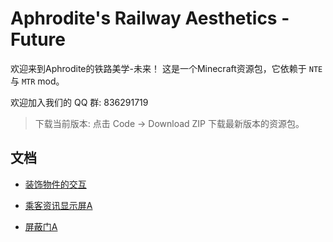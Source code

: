 # Aphrodite's Railway Aesthetics - Future


欢迎来到Aphrodite的铁路美学-未来！
这是一个Minecraft资源包，它依赖于 `NTE` 与 `MTR` mod。

欢迎加入我们的 QQ 群: 836291719

> 下载当前版本: 点击 Code -> Download ZIP 下载最新版本的资源包。



## 文档

- [装饰物件的交互](https://aphrodite281.github.io/RailwayAesthetics-Future/docs/etjh.html)

- [乘客资讯显示屏A](https://aphrodite281.github.io/RailwayAesthetics-Future/docs/pida.html)

- [屏蔽门A](https://aphrodite281.github.io/RailwayAesthetics-Future/docs/psda.html)